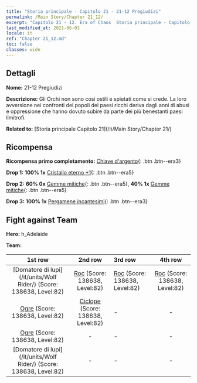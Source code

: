 ```yaml
---
title: "Storia principale - Capitolo 21 - 21-12 Pregiudizi"
permalink: /Main Story/Chapter 21_12/
excerpt: "Capitolo 21 - 12. Era of Chaos  Storia principale - Capitolo 21_12. 21-12 Pregiudizi"
last_modified_at: 2021-06-03
locale: it
ref: "Chapter 21_12.md"
toc: false
classes: wide
---
```


## Dettagli

 **Nome:** 21-12 Pregiudizi

 **Descrizione:** Gli Orchi non sono così ostili e spietati come si crede. La loro avversione nei confronti dei popoli dei paesi ricchi deriva dagli anni di abusi e oppressione che hanno dovuto subire da parte dei più benestanti paesi limitrofi.

 **Related to:** [Storia principale Capitolo 21](/it/Main Story/Chapter 21/)

## Ricompensa

 **Ricompensa primo completamento:** [Chiave d'argento](/ItemsIT/con_693/){: .btn .btn--era3}

 **Drop 1:** **100% 1x** [Cristallo eterno +1](/ItemsIT/mat_73/){: .btn .btn--era5}

 **Drop 2:** **60% 0x** [Gemme mitiche](/ItemsIT/mat_65/){: .btn .btn--era5}, **40% 1x** [Gemme mitiche](/ItemsIT/mat_65/){: .btn .btn--era5}

 **Drop 3:** **100% 1x** [Pergamene incantesimi](/ItemsIT/con_694/){: .btn .btn--era3}


## Fight against Team
 **Hero:** h_Adelaide

 **Team:**


  | 1st row | 2nd row | 3rd row | 4th row |
  |:----:|:----:|:----|:----:|
  | [Domatore di lupi](/it/units/Wolf Rider/) (Score: 138638, Level:82)  | [Roc](/it/units/Roc/) (Score: 138638, Level:82)  | [Roc](/it/units/Roc/) (Score: 138638, Level:82)  | [Roc](/it/units/Roc/) (Score: 138638, Level:82)  |
  | [Ogre](/it/units/Ogre/) (Score: 138638, Level:82)  | [Ciclope](/it/units/Cyclops/) (Score: 138638, Level:82)  | - | - |
  | [Ogre](/it/units/Ogre/) (Score: 138638, Level:82)  | - | - | - |
  | [Domatore di lupi](/it/units/Wolf Rider/) (Score: 138638, Level:82)  | - | - | - |


